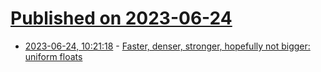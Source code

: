 # [Published on 2023-06-24](index.md)

* [2023-06-24, 10:21:18](https://lobste.rs/s/nazx5c/faster_denser_stronger_hopefully_not) - [Faster, denser, stronger, hopefully not bigger: uniform floats](https://outerproduct.net/trivial/2023-06-24_number-whose-point-floats.html)
